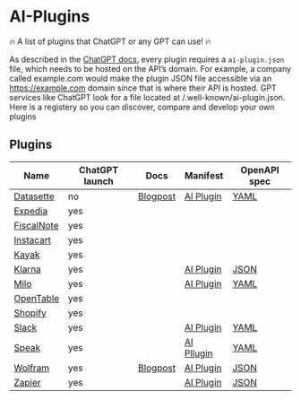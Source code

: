 # AI-Plugins

🔥 A list of plugins that ChatGPT or any GPT can use! 🔥

As described in the [ChatGPT docs](https://platform.openai.com/docs/plugins/getting-started), every plugin requires a `ai-plugin.json` file, which needs to be hosted on the API’s domain. For example, a company called example.com would make the plugin JSON file accessible via an https://example.com domain since that is where their API is hosted. GPT services like ChatGPT look for a file located at /.well-known/ai-plugin.json. Here is a registery so you can discover, compare and develop your own plugins

## Plugins

|  Name     |  ChatGPT launch  |  Docs  |  Manifest  |  OpenAPI spec  |
|-----------|------------------|--------|------------|----------------|
| [Datasette](https://datasette.io/)      | no  | [Blogpost](https://simonwillison.net/2023/Mar/24/datasette-chatgpt-plugin/) | [AI Plugin](https://datasette.io/.well-known/ai-plugin.json) | [YAML](https://datasette.io/-/chatgpt-openapi-schema.yml)  | 
| [Expedia](https://www.expedia.com/)     | yes |   |   |   |
| [FiscalNote](http://wolfram.com/)       | yes |   |   |   |
| [Instacart](https://www.instacart.com/) | yes |   |   |   |
| [Kayak](https://www.kayak.com/)         | yes |   |   |   |
| [Klarna](https://www.klarna.com/)       | yes |   | [AI Plugin](https://www.klarna.com/.well-known/ai-plugin.json) | [JSON](https://www.klarna.com/us/shopping/public/openai/v0/api-docs/) |
| [Milo](https://www.joinmilo.com/)       | yes |   | [AI Plugin](https://www.joinmilo.com/.well-known/ai-plugin.json) | [YAML](https://www.joinmilo.com/openapi.yaml) |
| [OpenTable](https://www.opentable.com/) | yes |   |   |   |
| [Shopify](https://www.shopify.com/)     | yes |   |   |   |
| [Slack](https://slack.com/)             | yes |   | [AI Plugin](https://slack.com/.well-known/ai-plugin.json) | [YAML](https://api.slack.com/specs/openapi/ai-plugin.yaml) | 
| [Speak](https://www.speak.com/)         | yes |   | [AI Pllugin](https://api.speak.com/.well-known/ai-plugin.json) | [YAML](https://api.speak.com/openapi.yaml) |
| [Wolfram](http://wolfram.com/)          | yes | [Blogpost](https://writings.stephenwolfram.com/2023/03/chatgpt-gets-its-wolfram-superpowers/) | [AI Plugin](https://www.wolframalpha.com/.well-known/ai-plugin.json) | [JSON](https://www.wolframalpha.com/.well-known/apispec.json) |
| [Zapier](https://www.zapier.com/)        | yes |   | [AI Plugin](https://www.zapier.com/.well-known/ai-plugin.json) | [JSON](https://nla.zapier.com/api/v1/dynamic/openapi.json)  |
